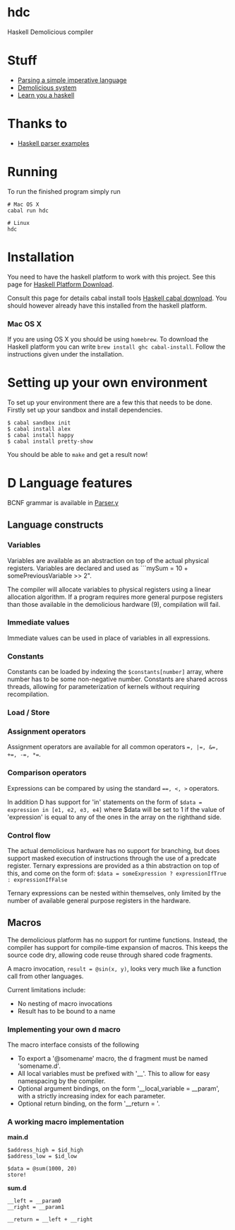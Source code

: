 hdc
===

Haskell Demolicious compiler

Stuff
====

- [Parsing a simple imperative language](https://www.haskell.org/haskellwiki/Parsing_a_simple_imperative_language)
- [Demolicious system](https://github.com/dmpro2014/)
- [Learn you a haskell](http://learnyouahaskell.com/chapters)

Thanks to
====
- [Haskell parser examples](https://github.com/ghulette/haskell-parser-examples)

Running
===
To run the finished program simply run
```
# Mac OS X
cabal run hdc

# Linux
hdc
```

Installation
===

You need to have the haskell platform to work with this project.
See this page for [Haskell Platform Download](https://www.haskell.org/platform/).

Consult this page for details cabal install tools [Haskell cabal download](https://www.haskell.org/cabal/download.html).
You should however already have this installed from the haskell platform.

### Mac OS X

If you are using OS X you should be using `homebrew`.
To download the Haskell platform you can write `brew install ghc cabal-install`.
Follow the instructions given under the installation.


Setting up your own environment
===

To set up your environment there are a few this that needs to be done.
Firstly set up your sandbox and install dependencies.
```
$ cabal sandbox init
$ cabal install alex
$ cabal install happy
$ cabal install pretty-show
```

You should be able to `make` and get a result now!


# D Language features

BCNF grammar is available in [Parser.y](src/Parser.y)


## Language constructs


### Variables

Variables are available as an abstraction on top of the actual physical registers.
Variables are declared and used as ```mySum = 10 + somePreviousVariable >> 2".

The compiler will allocate variables to physical registers using a linear allocation algorithm.
If a program requires more general purpose registers than those available in the demolicious hardware (9), compilation will fail.


### Immediate values

Immediate values can be used in place of variables in all expressions.


### Constants

Constants can be loaded by indexing the ```$constants[number]``` array, where number has to be some non-negative number.
Constants are shared across threads, allowing for parameterization of kernels without requiring recompilation.


### Load / Store


### Assignment operators

Assignment operators are available for all common operators ```=, |=, &=, +=, -=, *=```.


### Comparison operators

Expressions can be compared by using the standard ```==, <, >``` operators.

In addition D has support for 'in' statements on the form of ```$data = expression in [e1, e2, e3, e4]``` where $data will be set to 1 if the value of 'expression' is equal to any of the ones in the array on the righthand side.


### Control flow

The actual demolicious hardware has no support for branching, but does support masked execution of instructions through the use of a predcate register.
Ternary expressions are provided as a thin abstraction on top of this, and come on the form of:
```$data = someExpression ? expressionIfTrue : expressionIfFalse```

Ternary expressions can be nested within themselves, only limited by the number of available general purpose registers in the hardware.


## Macros

The demolicious platform has no support for runtime functions.
Instead, the compiler has support for compile-time expansion of macros.
This keeps the source code dry, allowing code reuse through shared code fragments.

A macro invocation, ```result = @sin(x, y)```,  looks very much like a function call from other languages.

Current limitations include:

* No nesting of macro invocations
* Result has to be bound to a name

### Implementing your own d macro

The macro interface consists of the following

* To export a '@somename' macro, the d fragment must be named 'somename.d'.
* All local variables must be prefixed with '__'. This to allow for easy namespacing by the compiler.
* Optional argument bindings, on the form '__local_variable = __param<INDEX>', with a strictly increasing index for each parameter.
* Optional return binding, on the form '__return = '.


### A working macro implementation

**main.d**
```
$address_high = $id_high
$address_low = $id_low

$data = @sum(1000, 20)
store!
```

**sum.d**
```
__left = __param0
__right = __param1

__return = __left + __right
```
